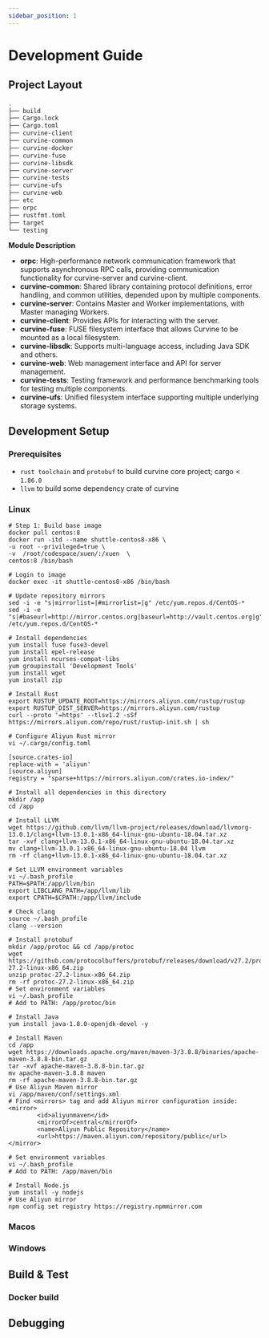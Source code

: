 ```yaml
---
sidebar_position: 1
---
```

# Development Guide

## Project Layout
```bash
.
├── build
├── Cargo.lock
├── Cargo.toml
├── curvine-client
├── curvine-common
├── curvine-docker
├── curvine-fuse
├── curvine-libsdk
├── curvine-server
├── curvine-tests
├── curvine-ufs
├── curvine-web
├── etc
├── orpc
├── rustfmt.toml
├── target
└── testing
```

**Module Description**
- **orpc**: High-performance network communication framework that supports asynchronous RPC calls, providing communication functionality for curvine-server and curvine-client.
- **curvine-common**: Shared library containing protocol definitions, error handling, and common utilities, depended upon by multiple components.
- **curvine-server**: Contains Master and Worker implementations, with Master managing Workers.
- **curvine-client**: Provides APIs for interacting with the server.
- **curvine-fuse**: FUSE filesystem interface that allows Curvine to be mounted as a local filesystem.
- **curvine-libsdk**: Supports multi-language access, including Java SDK and others.
- **curvine-web**: Web management interface and API for server management.
- **curvine-tests**: Testing framework and performance benchmarking tools for testing multiple components.
- **curvine-ufs**: Unified filesystem interface supporting multiple underlying storage systems.



## Development Setup
### Prerequisites
- `rust toolchain` and `protobuf` to build curvine core project; cargo < `1.86.0`
- `llvm` to build some dependency crate of curvine

### Linux
```
# Step 1: Build base image
docker pull centos:8
docker run -itd --name shuttle-centos8-x86 \
-u root --privileged=true \
-v  /root/codespace/xuen/:/xuen  \
centos:8 /bin/bash

# Login to image
docker exec -it shuttle-centos8-x86 /bin/bash

# Update repository mirrors
sed -i -e "s|mirrorlist=|#mirrorlist=|g" /etc/yum.repos.d/CentOS-*
sed -i -e "s|#baseurl=http://mirror.centos.org|baseurl=http://vault.centos.org|g" /etc/yum.repos.d/CentOS-*
  
# Install dependencies
yum install fuse fuse3-devel
yum install epel-release
yum install ncurses-compat-libs
yum groupinstall 'Development Tools'
yum install wget
yum install zip

# Install Rust
export RUSTUP_UPDATE_ROOT=https://mirrors.aliyun.com/rustup/rustup
export RUSTUP_DIST_SERVER=https://mirrors.aliyun.com/rustup
curl --proto '=https' --tlsv1.2 -sSf https://mirrors.aliyun.com/repo/rust/rustup-init.sh | sh

# Configure Aliyun Rust mirror
vi ~/.cargo/config.toml

[source.crates-io]
replace-with = 'aliyun'
[source.aliyun]
registry = "sparse+https://mirrors.aliyun.com/crates.io-index/"

# Install all dependencies in this directory
mkdir /app 
cd /app

# Install LLVM
wget https://github.com/llvm/llvm-project/releases/download/llvmorg-13.0.1/clang+llvm-13.0.1-x86_64-linux-gnu-ubuntu-18.04.tar.xz
tar -xvf clang+llvm-13.0.1-x86_64-linux-gnu-ubuntu-18.04.tar.xz 
mv clang+llvm-13.0.1-x86_64-linux-gnu-ubuntu-18.04 llvm
rm -rf clang+llvm-13.0.1-x86_64-linux-gnu-ubuntu-18.04.tar.xz

# Set LLVM environment variables
vi ~/.bash_profile 
PATH=$PATH:/app/llvm/bin
export LIBCLANG_PATH=/app/llvm/lib
export CPATH=$CPATH:/app/llvm/include

# Check clang
source ~/.bash_profile 
clang --version

# Install protobuf
mkdir /app/protoc && cd /app/protoc 
wget https://github.com/protocolbuffers/protobuf/releases/download/v27.2/protoc-27.2-linux-x86_64.zip
unzip protoc-27.2-linux-x86_64.zip
rm -rf protoc-27.2-linux-x86_64.zip 
# Set environment variables
vi ~/.bash_profile 
# Add to PATH: /app/protoc/bin

# Install Java
yum install java-1.8.0-openjdk-devel -y

# Install Maven
cd /app
wget https://downloads.apache.org/maven/maven-3/3.8.8/binaries/apache-maven-3.8.8-bin.tar.gz
tar -xvf apache-maven-3.8.8-bin.tar.gz
mv apache-maven-3.8.8 maven
rm -rf apache-maven-3.8.8-bin.tar.gz 
# Use Aliyun Maven mirror
vi /app/maven/conf/settings.xml
# Find <mirrors> tag and add Aliyun mirror configuration inside:
<mirror>
        <id>aliyunmaven</id>
        <mirrorOf>central</mirrorOf>
        <name>Aliyun Public Repository</name>
        <url>https://maven.aliyun.com/repository/public</url>
</mirror>

# Set environment variables
vi ~/.bash_profile 
# Add to PATH: /app/maven/bin

# Install Node.js
yum install -y nodejs
# Use Aliyun mirror
npm config set registry https://registry.npmmirror.com
```


### Macos


### Windows



## Build & Test

### Docker build


## Debugging


